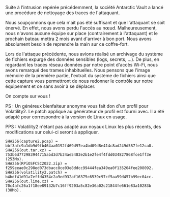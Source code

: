 Suite à l'intrusion repérée précédemment, la société Antarctic Vault a lancé une procédure de nettoyage des traces de l'attaquant.

Nous soupçonnons que cela n'ait pas été suffisant et que l'attaquant se soit énervé. En effet, nous avons perdu l'accès au nœud. Malheureusement, nous n'avons aucune équipe sur place (contrairement à l'attaquant) et le prochain bateau mettra 2 mois avant d'arriver à bon port. Nous avons absolument besoin de reprendre la main sur ce coffre-fort.

Lors de l'attaque précédente, nous avions réalisé un archivage du système de fichiers expurgé des données sensibles (logs, secrets, ...). De plus, en regardant les traces réseau données par notre point d'accès Wi-Fi, nous avons remarqué des trames inhabituelles. Nous pensons que l'image mémoire de la première partie, l'extrait du système de fichiers ainsi que cette capture vous permettront de nous redonner le contrôle sur notre équipement et ce sans avoir à se déplacer.

On compte sur vous !

PS : Un généreux bienfaiteur anonyme vous fait don d'un profil pour Volatility2. Le patch appliqué au générateur de profil est fourni avec. Il a été adapté pour correspondre à la version de Linux en usage.

PPS : Volatility2 n'étant pas adapté aux noyaux Linux les plus récents, des modifications sur celui-ci seront à appliquer.

    SHA256(capture2.pcap) = bbf3afc9a1db9d9fb464aa0192f469d97ea4bd09d8e414c8ad249d587fe12ca8.
    SHA256(out.tar.xz) = 753b6d772983944715abd3d7b24ae5483e2b1e2fe4f4fdd034827868fce1ff3e (253Mo).
    SHA256(RPiOSFCSC2022.zip) = f259eeae0c298ed073dbacc8ce03e8ddcc99444fea349ea0f135204fee208092.
    SHA256(volatility2.patch) = b4bdf41d91a7effd4354c2a9ed932af16375c6539c97cf5aa59d457b99ec04cc.
    SHA256(out.lime.xz) = 70c4afc26a1f18ee89132b7c16ff9203a5c82e36a02c21844fe661e83a10283b (38Mo).


